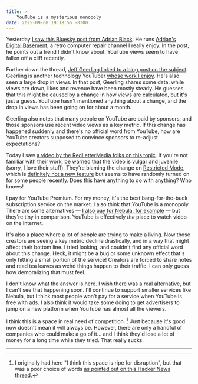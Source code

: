 ```yaml
---
title: >
    YouTube is a mysterious monopoly
date: 2025-09-08 19:18:55 -0300
---
```


Yesterday [I saw this Bluesky post from Adrian Black](https://bsky.app/profile/adriansdigitalbasement.com/post/3lyb6knf4qs2t). He runs [Adrian's Digital Basement](https://www.youtube.com/@adriansdigitalbasement), a retro computer repair channel I really enjoy. In the post, he points out a trend I didn't know about: YouTube views seem to have fallen off a cliff recently.

Further down the thread, [Jeff Geerling linked to a blog post on the subject](https://www.jeffgeerling.com/blog/2025/youtube-views-are-down-dont-panic). Geerling is another technology YouTuber [whose work I enjoy](https://www.youtube.com/c/JeffGeerling). He's also seen a large drop in views. In that post, Geerling shares some data: while views are down, likes and revenue have been mostly steady. He guesses that this might be caused by a change in how views are calculated, but it's just a guess. YouTube hasn't mentioned anything about a change, and the drop in views has been going on for about a month.

Geerling also notes that many people on YouTube are paid by sponsors, and those sponsors use recent video views as a key metric. If this change has happened suddenly and there's no official word from YouTube, how are YouTube creators supposed to convince sponsors to re-adjust expectations?

Today I saw [a video by the RedLetterMedia folks on this topic](https://www.youtube.com/watch?v=q5-b7v6EIzc). If you're not familiar with their work, be warned that the video is vulgar and juvenile (sorry, I love their stuff). They're blaming the change on [Restricted Mode](https://support.google.com/youtube/answer/174084), which is [definitely not a new feature](https://www.youtube.com/watch?v=dtQat5HNYrI) but seems to have randomly turned on for some people recently. Does this have anything to do with anything? Who knows!

I pay for YouTube Premium. For my money, it's the best bang-for-the-buck subscription service on the market. I also think that YouTube is a monopoly. There are some alternatives — [I also pay for Nebula, for example](https://nebula.tv/) — but they're tiny in comparison. YouTube is effectively *the* place to watch video on the internet.

It's also a place where a lot of people are trying to make a living. Now those creators are seeing a key metric decline drastically, and in a way that might affect their bottom line. I tried looking, and couldn't find any official word about this change. Heck, it might be a bug or some unknown effect that's only hitting a small portion of the service! Creators are forced to share notes and read tea leaves as weird things happen to their traffic. I can only guess how demoralizing that must feel.

I don't know what the answer is here. I wish there was a real alternative, but I can't see that happening soon. I'll continue to support smaller services like Nebula, but I think most people won't pay for a service when YouTube is free with ads. I also think it would take some doing to get advertisers to jump on a new platform when YouTube has almost all the viewers.

I think this is a space in real need of competition. [^1] Just because it's good now doesn't mean it will always be. However, there are only a handful of companies who could make a go of it… and I think they'd lose a lot of money for a long time while they tried. That really sucks.

---

[^1]: I originally had here "I think this space is ripe for disruption", but that was a poor choice of words [as pointed out on this Hacker News thread](https://news.ycombinator.com/item?id=45178223).